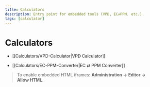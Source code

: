 ```yaml
---
title: Calculators
description: Entry point for embedded tools (VPD, EC⇄PPM, etc.).
tags: [calculator]
---
```


# Calculators

- [[Calculators/VPD-Calculator|VPD Calculator]]

- [[Calculators/EC-PPM-Converter|EC ⇄ PPM Converter]]

> To enable embedded HTML iframes: **Administration → Editor → Allow HTML**.
